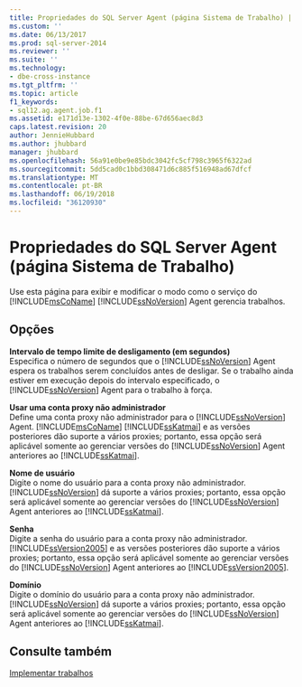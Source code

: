 ```yaml
---
title: Propriedades do SQL Server Agent (página Sistema de Trabalho) | Microsoft Docs
ms.custom: ''
ms.date: 06/13/2017
ms.prod: sql-server-2014
ms.reviewer: ''
ms.suite: ''
ms.technology:
- dbe-cross-instance
ms.tgt_pltfrm: ''
ms.topic: article
f1_keywords:
- sql12.ag.agent.job.f1
ms.assetid: e171d13e-1302-4f0e-88be-67d656aec8d3
caps.latest.revision: 20
author: JennieHubbard
ms.author: jhubbard
manager: jhubbard
ms.openlocfilehash: 56a91e0be9e85bdc3042fc5cf798c3965f6322ad
ms.sourcegitcommit: 5dd5cad0c1bbd308471d6c885f516948ad67dfcf
ms.translationtype: MT
ms.contentlocale: pt-BR
ms.lasthandoff: 06/19/2018
ms.locfileid: "36120930"
---
```

# <a name="sql-server-agent-properties-job-system-page"></a>Propriedades do SQL Server Agent (página Sistema de Trabalho)
  Use esta página para exibir e modificar o modo como o serviço do [!INCLUDE[msCoName](../../includes/msconame-md.md)] [!INCLUDE[ssNoVersion](../../includes/ssnoversion-md.md)] Agent gerencia trabalhos.  
  
## <a name="options"></a>Opções  
 **Intervalo de tempo limite de desligamento (em segundos)**  
 Especifica o número de segundos que o [!INCLUDE[ssNoVersion](../../includes/ssnoversion-md.md)] Agent espera os trabalhos serem concluídos antes de desligar. Se o trabalho ainda estiver em execução depois do intervalo especificado, o [!INCLUDE[ssNoVersion](../../includes/ssnoversion-md.md)] Agent para o trabalho à força.  
  
 **Usar uma conta proxy não administrador**  
 Define uma conta proxy não administrador para o [!INCLUDE[ssNoVersion](../../includes/ssnoversion-md.md)] Agent. [!INCLUDE[msCoName](../../includes/msconame-md.md)] [!INCLUDE[ssKatmai](../../includes/sskatmai-md.md)] e as versões posteriores dão suporte a vários proxies; portanto, essa opção será aplicável somente ao gerenciar versões do [!INCLUDE[ssNoVersion](../../includes/ssnoversion-md.md)] Agent anteriores ao [!INCLUDE[ssKatmai](../../includes/sskatmai-md.md)].  
  
 **Nome de usuário**  
 Digite o nome do usuário para a conta proxy não administrador. [!INCLUDE[ssNoVersion](../../includes/ssnoversion-md.md)] dá suporte a vários proxies; portanto, essa opção será aplicável somente ao gerenciar versões do [!INCLUDE[ssNoVersion](../../includes/ssnoversion-md.md)] Agent anteriores ao [!INCLUDE[ssKatmai](../../includes/sskatmai-md.md)].  
  
 **Senha**  
 Digite a senha do usuário para a conta proxy não administrador. [!INCLUDE[ssVersion2005](../../includes/ssversion2005-md.md)] e as versões posteriores dão suporte a vários proxies; portanto, essa opção será aplicável somente ao gerenciar versões do [!INCLUDE[ssNoVersion](../../includes/ssnoversion-md.md)] Agent anteriores ao [!INCLUDE[ssVersion2005](../../includes/ssversion2005-md.md)].  
  
 **Domínio**  
 Digite o domínio do usuário para a conta proxy não administrador. [!INCLUDE[ssNoVersion](../../includes/ssnoversion-md.md)] dá suporte a vários proxies; portanto, essa opção será aplicável somente ao gerenciar versões do [!INCLUDE[ssNoVersion](../../includes/ssnoversion-md.md)] Agent anteriores ao [!INCLUDE[ssKatmai](../../includes/sskatmai-md.md)].  
  
## <a name="see-also"></a>Consulte também  
 [Implementar trabalhos](implement-jobs.md)  
  
  